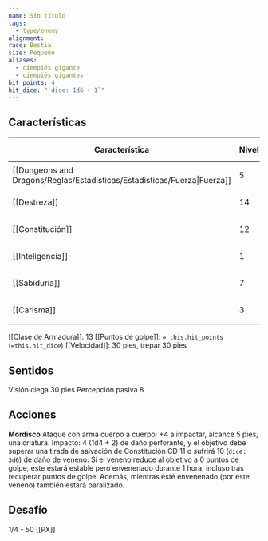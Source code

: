 ```yaml
---
name: Sin título
tags:
  - type/enemy
alignment: 
race: Bestia
size: Pequeño
aliases:
  - ciempiés gigante
  - ciempiés gigantes
hit_points: 4
hit_dice: "`dice: 1d6 + 1`"
---
```


## Características

| Característica                                                           | Nivel | Bonificador | Lanzar dado      |
| ------------------------------------------------------------------------ | ----- | ----------- | ---------------- |
| [[Dungeons and Dragons/Reglas/Estadisticas/Estadisticas/Fuerza\|Fuerza]] | 5     | -3          | `dice: 1d20 -3`  |
| [[Destreza]]                                                             | 14    | 2           | `dice: 1d20 + 2` |
| [[Constitución]]                                                         | 12    | 1           | `dice: 1d20 + 1` |
| [[Inteligencia]]                                                         | 1     | -5          | `dice: 1d20 -5`  |
| [[Sabiduría]]                                                            | 7     | -2          | `dice: 1d20 - 2` |
| [[Carisma]]                                                              | 3     | -4          | `dice: 1d20 - 4` |

[[Clase de Armadura]]: 13
[[Puntos de golpe]]: `= this.hit_points` (`=this.hit_dice`)
[[Velocidad]]: 30 pies, trepar 30 pies

## Sentidos

Visión ciega 30 pies
Percepción pasiva 8

## Acciones

**Mordisco**
Ataque con arma cuerpo a cuerpo: +4 a impactar, alcance 5 pies, una criatura. 
Impacto: 4 (1d4 + 2) de daño perforante, y el objetivo debe superar una tirada de salvación de Constitución CD 11 o sufrirá 10 (`dice: 3d6`) de daño de veneno. Si el veneno reduce al objetivo a 0 puntos de golpe, este estará estable pero envenenado durante 1 hora, incluso tras recuperar puntos de golpe. Además, mientras esté envenenado (por este veneno) también estará paralizado.

## Desafío

1/4 - 50 [[PX]]
